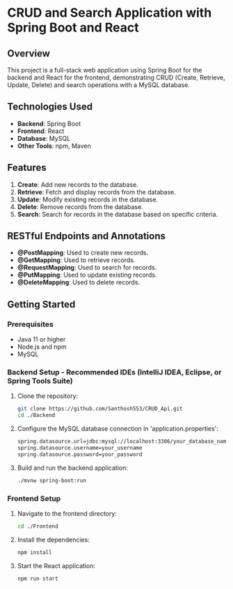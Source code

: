 # CRUD and Search Application with Spring Boot and React

## Overview
This project is a full-stack web application using Spring Boot for the backend and React for the frontend, demonstrating CRUD (Create, Retrieve, Update, Delete) and search operations with a MySQL database.

## Technologies Used
- **Backend**: Spring Boot
- **Frontend**: React
- **Database**: MySQL
- **Other Tools**: npm, Maven

## Features
1. **Create**: Add new records to the database.
2. **Retrieve**: Fetch and display records from the database.
3. **Update**: Modify existing records in the database.
4. **Delete**: Remove records from the database.
5. **Search**: Search for records in the database based on specific criteria.

## RESTful Endpoints and Annotations
- **@PostMapping**: Used to create new records.
- **@GetMapping**: Used to retrieve records.
- **@RequestMapping**: Used to search for records.
- **@PutMapping**: Used to update existing records.
- **@DeleteMapping**: Used to delete records.

## Getting Started

### Prerequisites
- Java 11 or higher
- Node.js and npm
- MySQL

### Backend Setup - Recommended IDEs (IntelliJ IDEA, Eclipse, or Spring Tools Suite)

1. Clone the repository:
   ```sh
   git clone https://github.com/Santhosh553/CRUD_Api.git
   cd ./Backend

2. Configure the MySQL database connection in 'application.properties':
   ```sh
   spring.datasource.url=jdbc:mysql://localhost:3306/your_database_name
   spring.datasource.username=your_username
   spring.datasource.password=your_password

3. Build and run the backend application:
   ```sh
   ./mvnw spring-boot:run


### Frontend Setup

1. Navigate to the frontend directory:
   ```sh
   cd ./Frontend

2. Install the dependencies:
   ```sh
   npm install

3. Start the React application:
   ```sh
   npm run start
